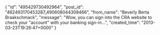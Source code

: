  {
   "id": "495429730492964",
   "post_id": "462493170453287_490608044308466",
   "from_name": "Beverly Berta Braakschmack",
   "message": "Wow, you can sign into the CRA website to check your \"account\" with your banking sign-in...",
   "created_time": "2013-03-23T19:26:47+0000"
 }
